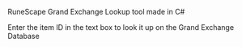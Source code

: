 RuneScape Grand Exchange Lookup tool made in C#

Enter the item ID in the text box to look it up on the Grand Exchange Database
